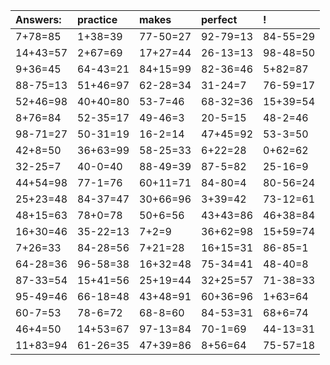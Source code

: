 | Answers: | practice | makes | perfect | ! |
| :--- | :--- | :--- | :--- | :--- |
| 7+78=85 | 1+38=39 | 77-50=27 | 92-79=13 | 84-55=29 | 
| 14+43=57 | 2+67=69 | 17+27=44 | 26-13=13 | 98-48=50 | 
| 9+36=45 | 64-43=21 | 84+15=99 | 82-36=46 | 5+82=87 | 
| 88-75=13 | 51+46=97 | 62-28=34 | 31-24=7 | 76-59=17 | 
| 52+46=98 | 40+40=80 | 53-7=46 | 68-32=36 | 15+39=54 | 
| 8+76=84 | 52-35=17 | 49-46=3 | 20-5=15 | 48-2=46 | 
| 98-71=27 | 50-31=19 | 16-2=14 | 47+45=92 | 53-3=50 | 
| 42+8=50 | 36+63=99 | 58-25=33 | 6+22=28 | 0+62=62 | 
| 32-25=7 | 40-0=40 | 88-49=39 | 87-5=82 | 25-16=9 | 
| 44+54=98 | 77-1=76 | 60+11=71 | 84-80=4 | 80-56=24 | 
| 25+23=48 | 84-37=47 | 30+66=96 | 3+39=42 | 73-12=61 | 
| 48+15=63 | 78+0=78 | 50+6=56 | 43+43=86 | 46+38=84 | 
| 16+30=46 | 35-22=13 | 7+2=9 | 36+62=98 | 15+59=74 | 
| 7+26=33 | 84-28=56 | 7+21=28 | 16+15=31 | 86-85=1 | 
| 64-28=36 | 96-58=38 | 16+32=48 | 75-34=41 | 48-40=8 | 
| 87-33=54 | 15+41=56 | 25+19=44 | 32+25=57 | 71-38=33 | 
| 95-49=46 | 66-18=48 | 43+48=91 | 60+36=96 | 1+63=64 | 
| 60-7=53 | 78-6=72 | 68-8=60 | 84-53=31 | 68+6=74 | 
| 46+4=50 | 14+53=67 | 97-13=84 | 70-1=69 | 44-13=31 | 
| 11+83=94 | 61-26=35 | 47+39=86 | 8+56=64 | 75-57=18 | 
